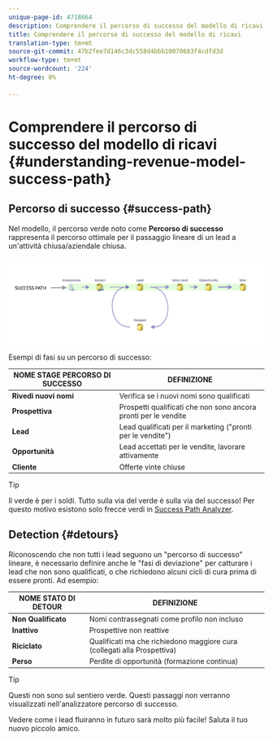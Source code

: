 ```yaml
---
unique-page-id: 4718664
description: Comprendere il percorso di successo del modello di ricavi - Documenti Marketo - Documentazione del prodotto
title: Comprendere il percorso di successo del modello di ricavi
translation-type: tm+mt
source-git-commit: 47b2fee7d146c3dc558d4bbb10070683f4cdfd3d
workflow-type: tm+mt
source-wordcount: '224'
ht-degree: 0%

---
```



# Comprendere il percorso di successo del modello di ricavi {#understanding-revenue-model-success-path}

## Percorso di successo {#success-path}

Nel modello, il percorso verde noto come **Percorso di successo** rappresenta il percorso ottimale per il passaggio lineare di un lead a un&#39;attività chiusa/aziendale chiusa.

![—](assets/image2015-6-12-17-3a12-3a18.png)

Esempi di fasi su un percorso di successo:

| **NOME STAGE PERCORSO DI SUCCESSO** | **DEFINIZIONE** |
|---|---|
| **Rivedi nuovi nomi** | Verifica se i nuovi nomi sono qualificati |
| **Prospettiva** | Prospetti qualificati che non sono ancora pronti per le vendite |
| **Lead** | Lead qualificati per il marketing (&quot;pronti per le vendite&quot;) |
| **Opportunità** | Lead accettati per le vendite, lavorare attivamente |
| **Cliente** | Offerte vinte chiuse |

>[!TIP]
>
>Il verde è per i soldi. Tutto sulla via del verde è sulla via del successo! Per questo motivo esistono solo frecce verdi in [Success Path Analyzer](using-the-success-path-analyzer.md).

## Detection {#detours}

Riconoscendo che non tutti i lead seguono un &quot;percorso di successo&quot; lineare, è necessario definire anche le &quot;fasi di deviazione&quot; per catturare i lead che non sono qualificati, o che richiedono alcuni cicli di cura prima di essere pronti. Ad esempio:

| **NOME STATO DI DETOUR** | **DEFINIZIONE** |
|---|---|
| **Non Qualificato** | Nomi contrassegnati come profilo non incluso |
| **Inattivo** | Prospettive non reattive |
| **Riciclato** | Qualificati ma che richiedono maggiore cura (collegati alla Prospettiva) |
| **Perso** | Perdite di opportunità (formazione continua) |

>[!TIP]
>
>Questi non sono sul sentiero verde. Questi passaggi non verranno visualizzati nell&#39;analizzatore percorso di successo.

Vedere come i lead fluiranno in futuro sarà molto più facile! Saluta il tuo nuovo piccolo amico.